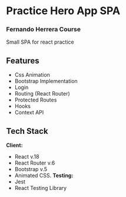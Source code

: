 
# Practice Hero App SPA 
### Fernando Herrera Course

Small SPA for react practice

## Features

- Css Animation
- Bootstrap Implementation
- Login
- Routing (React Router)
- Protected Routes
- Hooks 
- Context API


## Tech Stack

**Client:** 
- React v.18
-  React Router v.6
-  Bootstrap v.5
-  Animated CSS.
**Testing:** 
- Jest
- React Testing Library


